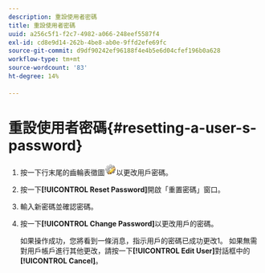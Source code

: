 ```yaml
---
description: 重設使用者密碼
title: 重設使用者密碼
uuid: a256c5f1-f2c7-4982-a066-248eef5587f4
exl-id: cd8e9d14-262b-4be8-ab0e-9ffd2efe69fc
source-git-commit: d9df90242ef96188f4e4b5e6d04cfef196b0a628
workflow-type: tm+mt
source-wordcount: '83'
ht-degree: 14%

---
```


# 重設使用者密碼{#resetting-a-user-s-password}

1. 按一下行末尾的齒輪表徵圖![](assets/edit_icon.png)以更改用戶密碼。
1. 按一下&#x200B;**[!UICONTROL Reset Password]**&#x200B;開啟「重置密碼」窗口。
1. 輸入新密碼並確認密碼。
1. 按一下&#x200B;**[!UICONTROL Change Password]**&#x200B;以更改用戶的密碼。

   如果操作成功，您將看到一條消息，指示用戶的密碼已成功更改1。 如果無需對用戶帳戶進行其他更改，請按一下&#x200B;**[!UICONTROL Edit User]**&#x200B;對話框中的&#x200B;**[!UICONTROL Cancel]**。
